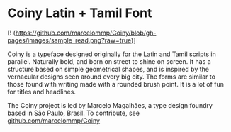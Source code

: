 # Coiny Latin + Tamil Font

[! (https://github.com/marcelommp/Coiny/blob/gh-pages/images/sample_read.png?raw=true)]

Coiny is a typeface designed originally for the Latin and Tamil scripts in parallel. 
Naturally bold, and born on street to shine on screen.
It has a structure based on simple geometrical shapes, and is inspired by the vernacular designs seen around every big city. 
The forms are similar to those found with writing made with a rounded brush point. 
It is a lot of fun for titles and headlines. 

The Coiny project is led by Marcelo Magalhães, a type design foundry based in São Paulo, Brasil. 
To contribute, see <a href="https://github.com/marcelommp/Coiny">github.com/marcelommp/Coiny</a>
